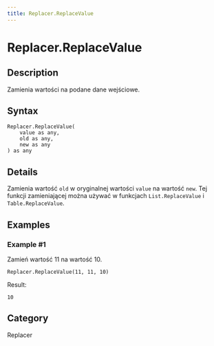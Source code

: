 ```yaml
---
title: Replacer.ReplaceValue
---
```


# Replacer.ReplaceValue


## Description

Zamienia wartości na podane dane wejściowe.


## Syntax

```powerquery
Replacer.ReplaceValue(
    value as any,
    old as any,
    new as any
) as any
```


## Details

Zamienia wartość <code>old</code> w oryginalnej wartości <code>value</code> na wartość <code>new</code>. Tej funkcji zamieniającej można używać w funkcjach <code>List.ReplaceValue</code> i <code>Table.ReplaceValue</code>.


## Examples

### Example #1 
Zamień wartość 11 na wartość 10.
```powerquery
Replacer.ReplaceValue(11, 11, 10)
```

Result: 
```powerquery
10
```




## Category
Replacer
